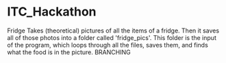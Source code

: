 # ITC_Hackathon
Fridge
Takes (theoretical) pictures of all the items of a fridge. Then it saves all of those photos into a folder called 'fridge_pics'. 
This folder is the input of the program, which loops through all the files, saves them, and finds what the food is in the picture.
BRANCHING
